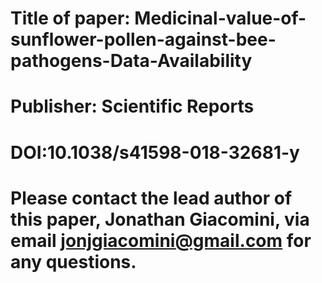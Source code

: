 # Title of paper: Medicinal-value-of-sunflower-pollen-against-bee-pathogens-Data-Availability
# Publisher: Scientific Reports
# DOI:10.1038/s41598-018-32681-y

# Please contact the lead author of this paper, Jonathan Giacomini, via email jonjgiacomini@gmail.com for any questions. 
